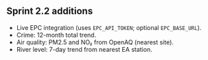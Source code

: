 

## Sprint 2.2 additions
- Live EPC integration (uses `EPC_API_TOKEN`; optional `EPC_BASE_URL`).
- Crime: 12-month total trend.
- Air quality: PM2.5 and NO₂ from OpenAQ (nearest site).
- River level: 7-day trend from nearest EA station.

